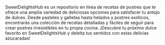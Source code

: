SweetDelightsHub es un repositorio en línea de recetas de postres que te ofrece una amplia variedad de deliciosas opciones para satisfacer tu antojo de dulces. Desde pasteles y galletas hasta helados y postres exóticos, encontrarás una colección de recetas detalladas y fáciles de seguir para crear postres irresistibles en tu propia cocina. ¡Descubre tu próximo dulce favorito en SweetDelightsHub y deleita tus sentidos con estas delicias azucaradas!
